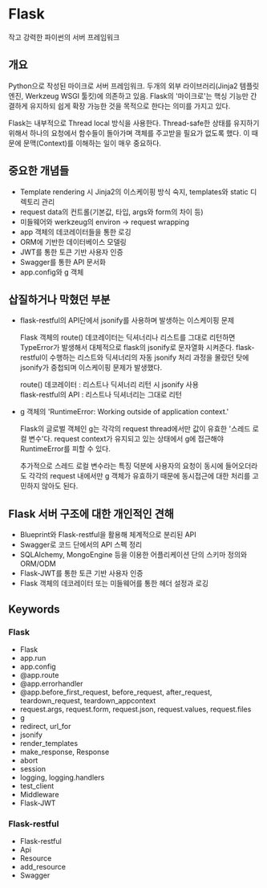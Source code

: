 # Flask
작고 강력한 파이썬의 서버 프레임워크

## 개요
Python으로 작성된 마이크로 서버 프레임워크. 두개의 외부 라이브러리(Jinja2 템플릿 엔진, Werkzeug WSGI 툴킷)에 의존하고 있음. Flask의 '마이크로'는 핵싱 기능만 간결하게 유지하되 쉽게 확장 가능한 것을 목적으로 한다는 의미를 가지고 있다.

Flask는 내부적으로 Thread local 방식을 사용한다. Thread-safe한 상태를 유지하기 위해서 하나의 요청에서 함수들이 돌아가며 객체를 주고받을 필요가 없도록 했다. 이 때문에 문맥(Context)를 이해하는 일이 매우 중요하다.

## 중요한 개념들
- Template rendering 시 Jinja2의 이스케이핑 방식 숙지, templates와 static 디렉토리 관리
- request data의 컨트롤(기본값, 타입, args와 form의 차이 등)
- 미들웨어와 werkzeug의 environ -> request wrapping
- app 객체의 데코레이터들을 통한 로깅
- ORM에 기반한 데이터베이스 모델링
- JWT를 통한 토큰 기반 사용자 인증
- Swagger를 통한 API 문서화
- app.config와 g 객체

## 삽질하거나 막혔던 부분
- flask-restful의 API단에서 jsonify를 사용하며 발생하는 이스케이핑 문제

    Flask 객체의 route() 데코레이터는 딕셔너리나 리스트를 그대로 리턴하면 TypeError가 발생해서 대체적으로 flask의 jsonify로 문자열화 시켜준다. flask-restful이 수행하는 리스트와 딕셔너리의 자동 jsonify 처리 과정을 몰랐던 탓에 jsonify가 중첩되며 이스케이핑 문제가 발생했다.

    route() 데코레이터 : 리스트나 딕셔너리 리턴 시 jsonify 사용  
    flask-restful의 API : 리스트나 딕셔너리는 그대로 리턴

- g 객체의 'RuntimeError: Working outside of application context.'

    Flask의 글로벌 객체인 g는 각각의 request thread에서만 값이 유효한 '스레드 로컬 변수'다. request context가 유지되고 있는 상태에서 g에 접근해야 RuntimeError를 피할 수 있다.

    추가적으로 스레드 로컬 변수라는 특징 덕분에 사용자의 요청이 동시에 들어오더라도 각각의 request 내에서만 g 객체가 유효하기 때문에 동시접근에 대한 처리를 고민하지 않아도 된다.

## Flask 서버 구조에 대한 개인적인 견해
- Blueprint와 Flask-restful을 활용해 체계적으로 분리된 API
- Swagger로 코드 단에서의 API 스펙 정리
- SQLAlchemy, MongoEngine 등을 이용한 어플리케이션 단의 스키마 정의와 ORM/ODM
- Flask-JWT를 통한 토큰 기반 사용자 인증
- Flask 객체의 데코레이터 또는 미들웨어를 통한 헤더 설정과 로깅

## Keywords
### Flask
- Flask
- app.run
- app.config
- @app.route
- @app.errorhandler
- @app.before_first_request, before_request, after_request, teardown_request, teardown_appcontext
- request.args, request.form, request.json, request.values, request.files
- g
- redirect, url_for
- jsonify
- render_templates
- make_response, Response
- abort
- session
- logging, logging.handlers
- test_client
- Middleware
- Flask-JWT

### Flask-restful
- Flask-restful
- Api
- Resource
- add_resource
- Swagger
